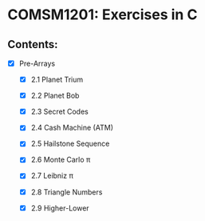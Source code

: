 # COMSM1201: Exercises in C
## Contents:
- [x] Pre-Arrays  
  - [x] 2.1 Planet Trium
  - [x] 2.2 Planet Bob
  - [x] 2.3 Secret Codes
  - [x] 2.4 Cash Machine (ATM)
  - [x] 2.5 Hailstone Sequence
  - [x] 2.6 Monte Carlo π
  - [x] 2.7 Leibniz π
  - [x] 2.8 Triangle Numbers
  - [x] 2.9 Higher-Lower


<!-- ## Implement Basic Data Structure and Algorithm in C
# Programming in C
## Implement Basic Data Structure and Algorithm in C
1. **Huffman Encoding**  
&emsp;&emsp;- Data structure: Binary Tree(Huffman Tree)  
&emsp;&emsp;- Algorithm: Linklist, Bubblesort -->
